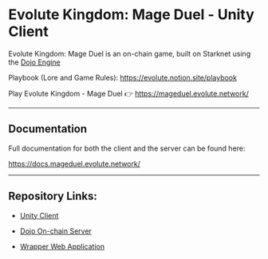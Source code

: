 # Evolute Kingdom: Mage Duel - Unity Client

Evolute Kingdom: Mage Duel is an on-chain game, built on Starknet using the [Dojo Engine](https://github.com/dojoengine/dojo)

Playbook (Lore and Game Rules): https://evolute.notion.site/playbook

Play Evolute Kingdom - Mage Duel 👉 https://mageduel.evolute.network/

---

## Documentation

Full documentation for both the client and the server can be found here:

https://docs.mageduel.evolute.network/

---

## Repository Links:

- [Unity Client](https://github.com/evolute-studio/mage-duel-client)

- [Dojo On-chain Server](https://github.com/evolute-studio/mage-duel-onchain)

- [Wrapper Web Application](https://github.com/evolute-studio/mage-duel-webgl)







